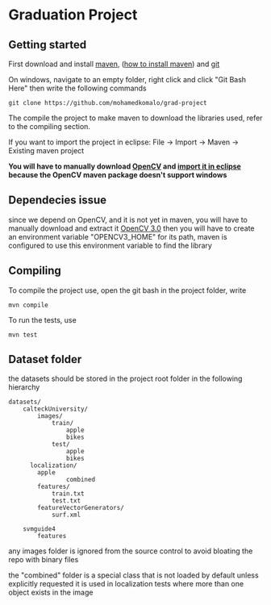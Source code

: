 # Graduation Project

## Getting started
First download and install [maven], ([how to install maven]) and [git]

On windows, navigate to an empty folder, right click and click "Git Bash Here" then write the following commands

    git clone https://github.com/mohamedkomalo/grad-project

The compile the project to make maven to download the libraries used, refer to the compiling section.

If you want to import the project in eclipse: File -> Import -> Maven -> Existing maven project

**You will have to manually download [OpenCV](http://opencv.org/downloads.html) and [import it in eclipse](http://docs.opencv.org/trunk/doc/tutorials/introduction/java_eclipse/java_eclipse.html) because the OpenCV maven package doesn't support windows**

## Dependecies issue
since we depend on OpenCV, and it is not yet in maven, you will have to manually download and extract it [OpenCV 3.0]
then you will have to create an environment variable "OPENCV3_HOME" for its path, maven is configured to use this environment variable to find the library

## Compiling
To compile the project use, open the git bash in the project folder, write 

    mvn compile

To run the tests, use

    mvn test

## Dataset folder

the datasets should be stored in the project root folder in the following hierarchy
  
 	datasets/
  		calteckUniversity/
  			images/
  				train/
  					apple
  					bikes
  				test/
  					apple
  					bikes
          localization/
            apple
  					combined
  			features/
  				train.txt
  				test.txt
  			featureVectorGenerators/
  				surf.xml
  
  		svmguide4
  			features
  
  any images folder is ignored from the source control
  to avoid bloating the repo with binary files
  
  the "combined" folder is a special class that is not loaded by default unless explicitly requested
  it is used in localization tests where more than one object exists in the image
 

[OpenCV 3.0]:http://opencv.org/downloads.html
[maven]:http://maven.apache.org/download.cgi
[git]:http://git-scm.com/downloads
[how to install maven]:http://www.mkyong.com/maven/how-to-install-maven-in-windows/
